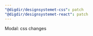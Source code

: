 ```yaml
---
"@digdir/designsystemet-css": patch
"@digdir/designsystemet-react": patch
---
```


Modal: css changes
